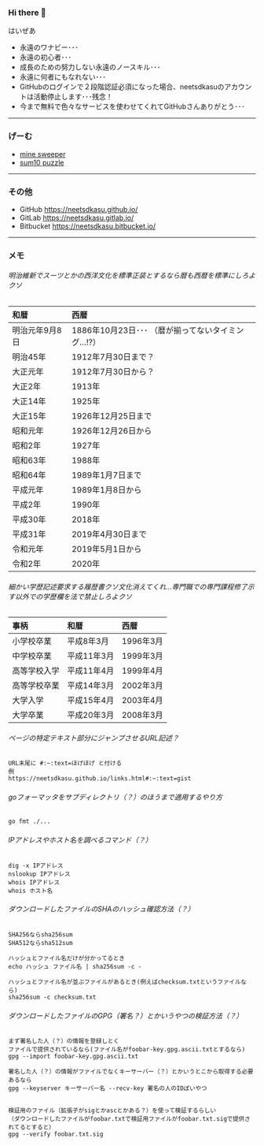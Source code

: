 ### Hi there 👋
はいぜあ  

 - 永遠のワナビー･･･  
 - 永遠の初心者･･･  
 - 成長のための努力しない永遠のノースキル･･･  
 - 永遠に何者にもなれない･･･  
 - GitHubのログインで２段階認証必須になった場合、neetsdkasuのアカウントは活動停止します･･･残念！  
 - 今まで無料で色々なサービスを使わせてくれてGitHubさんありがとう･･･


-------------------------------
### げーむ

 - [mine sweeper](https://neetsdkasu.github.io/game/minesweeper/index.html)  
 - [sum10 puzzle](https://neetsdkasu.github.io/game/sum10/index.html)

-------------------------------
### その他

 - GitHub https://neetsdkasu.github.io/
 - GitLab https://neetsdkasu.gitlab.io/
 - Bitbucket https://neetsdkasu.bitbucket.io/


-------------------------------
### メモ



###### 明治維新でスーツとかの西洋文化を標準正装とするなら暦も西暦を標準にしろよクソ  

| 和暦           | 西暦                                               |
|:---------------|:---------------------------------------------------|
| 明治元年9月8日 | 1886年10月23日･･･ （暦が揃ってないタイミング…!?） |
| 明治45年       | 1912年7月30日まで？                                |
| 大正元年       | 1912年7月30日から？                                |
| 大正2年        | 1913年                                             |
| 大正14年       | 1925年                                             |
| 大正15年       | 1926年12月25日まで                                 |
| 昭和元年       | 1926年12月26日から                                 |
| 昭和2年        | 1927年                                             |
| 昭和63年       | 1988年                                             |
| 昭和64年       | 1989年1月7日まで                                   |
| 平成元年       | 1989年1月8日から                                   |
| 平成2年        | 1990年                                             |
| 平成30年       | 2018年                                             |
| 平成31年       | 2019年4月30日まで                                  |
| 令和元年       | 2019年5月1日から                                   |
| 令和2年        | 2020年                                             |


###### 細かい学歴記述要求する履歴書クソ文化消えてくれ…専門職での専門課程修了示す以外での学歴欄を法で禁止しろよクソ

| 事柄         | 和暦        | 西暦      |
|:-------------|:------------|:----------|
| 小学校卒業   | 平成8年3月  | 1996年3月 |
| 中学校卒業   | 平成11年3月 | 1999年3月 |
| 高等学校入学 | 平成11年4月 | 1999年4月 |
| 高等学校卒業 | 平成14年3月 | 2002年3月 |
| 大学入学     | 平成15年4月 | 2003年4月 |
| 大学卒業     | 平成20年3月 | 2008年3月 |


###### ページの特定テキスト部分にジャンプさせるURL記述？

```
URL末尾に #:~:text=ほげほげ と付ける
例
https://neetsdkasu.github.io/links.html#:~:text=gist

```



###### goフォーマッタをサブディレクトリ（？）のほうまで適用するやり方


```bash
go fmt ./...
```


###### IPアドレスやホスト名を調べるコマンド（？）

```
dig -x IPアドレス
nslookup IPアドレス
whois IPアドレス
whois ホスト名
```


###### ダウンロードしたファイルのSHAのハッシュ確認方法（？）


```
SHA256ならsha256sum
SHA512ならsha512sum

ハッシュとファイル名だけが分かってるとき
echo ハッシュ ファイル名 | sha256sum -c -

ハッシュとファイル名が並ぶファイルがあるとき(例えばchecksum.txtというファイルなら)
sha256sum -c checksum.txt

```


###### ダウンロードしたファイルのGPG（署名？）とかいうやつの検証方法（？）


```
まず署名した人（？）の情報を登録しとく
ファイルで提供されているなら(ファイル名がfoobar-key.gpg.ascii.txtとするなら)
gpg --import foobar-key.gpg.ascii.txt

署名した人（？）の情報がファイルでなくキーサーバー（？）とかいうとこから取得する必要あるなら
gpg --keyserver キーサーバー名 --recv-key 署名の人のIDぽいやつ


検証用のファイル（拡張子がsigとかascとかある？）を使って検証するらしい
（ダウンロードしたファイルがfoobar.txtで検証用ファイルがfoobar.txt.sigで提供されてるとすると）
gpg --verify foobar.txt.sig

```
